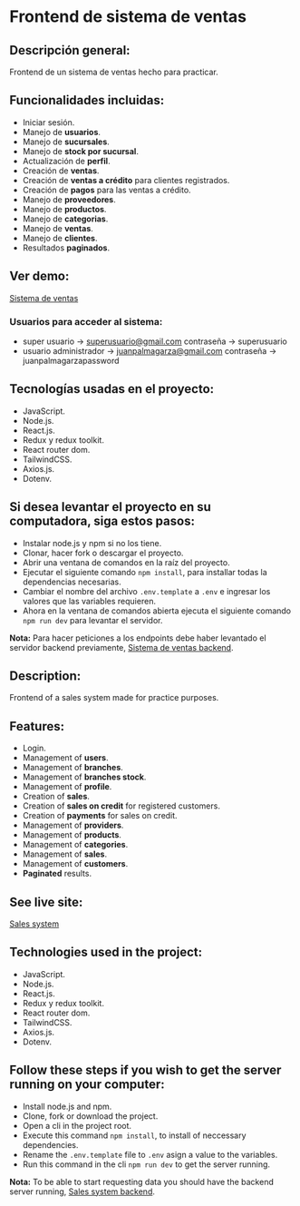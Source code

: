 # **Frontend de sistema de ventas**

## **Descripción general:**

Frontend de un sistema de ventas hecho para practicar.

## **Funcionalidades incluidas:**

* Iniciar sesión.
* Manejo de __usuarios__.
* Manejo de __sucursales__.
* Manejo de __stock por sucursal__.
* Actualización de __perfil__.
* Creación de __ventas__.
* Creación de __ventas a crédito__ para clientes registrados.
* Creación de __pagos__ para las ventas a crédito.
* Manejo de __proveedores__.
* Manejo de __productos__.
* Manejo de __categorias__.
* Manejo de __ventas__.
* Manejo de __clientes__.
* Resultados __paginados__.

## **Ver demo:**

[Sistema de ventas](https://spa-sistema-de-ventas.onrender.com "Sistema de ventas")

### **Usuarios para acceder al sistema:**
* super usuario -> superusuario@gmail.com contraseña -> superusuario
* usuario administrador -> juanpalmagarza@gmail.com contraseña -> juanpalmagarzapassword

## **Tecnologías usadas en el proyecto:**

* JavaScript.
* Node.js.
* React.js.
* Redux y redux toolkit.
* React router dom.
* TailwindCSS.
* Axios.js.
* Dotenv.

## **Si desea levantar el proyecto en su computadora, siga estos pasos:**

* Instalar node.js y npm si no los tiene.
* Clonar, hacer fork o descargar el proyecto.
* Abrir una ventana de comandos en la raíz del proyecto.
* Ejecutar el siguiente comando ```npm install```, para installar todas la dependencias necesarias.
* Cambiar el nombre del archivo ```.env.template``` a ```.env``` e ingresar los valores que las variables requieren.
* Ahora en la ventana de comandos abierta ejecuta el siguiente comando ```npm run dev``` para levantar el servidor.

**Nota:** Para hacer peticiones a los endpoints debe haber levantado el servidor backend previamente, [Sistema de ventas backend](https://github.com/EduardoUh/backend-de-sistema-de-ventas "Ir al repo").

## **Description:**

Frontend of a sales system made for practice purposes.

## **Features:**

* Login.
* Management of __users__.
* Management of __branches__.
* Management of __branches stock__.
* Management of __profile__.
* Creation of __sales__.
* Creation of __sales on credit__ for registered customers.
* Creation of __payments__ for sales on credit.
* Management of __providers__.
* Management of __products__.
* Management of __categories__.
* Management of __sales__.
* Management of __customers__.
* __Paginated__ results.

## **See live site:**

[Sales system](https://spa-sistema-de-ventas.onrender.com "Sales system")

## **Technologies used in the project:**

* JavaScript.
* Node.js.
* React.js.
* Redux y redux toolkit.
* React router dom.
* TailwindCSS.
* Axios.js.
* Dotenv.

## **Follow these steps if you wish to get the server running on your computer:**

* Install node.js and npm.
* Clone, fork or download the project.
* Open a cli in the project root.
* Execute this command ```npm install```, to install of neccessary dependencies.
* Rename the ```.env.template``` file to ```.env``` asign a value to the variables.
* Run this command in the cli ```npm run dev``` to get the server running.

**Nota:** To be able to start requesting data you should have the backend server running, [Sales system backend](https://github.com/EduardoUh/backend-de-sistema-de-ventas "Go to the repo").